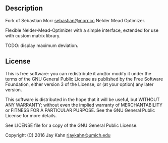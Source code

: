 Description
-----------
Fork of Sebastian Morr <sebastian@morr.cc> Nelder Mead Optimizer.

Flexible Nelder-Mead-Optimizer with a simple interface, extended for use with custom matrix library.

TODO: display maximum deviation.

License
-------

This is free software: you can redistribute it and/or modify it under the terms of the GNU General Public License as published by the Free Software Foundation, either version 3 of the License, or (at your option) any later version.

This software is distributed in the hope that it will be useful, but WITHOUT ANY WARRANTY; without even the implied warranty of MERCHANTABILITY or FITNESS FOR A PARTICULAR PURPOSE. See the GNU General Public License for more details.

See LICENSE file for a copy of the GNU General Public License.

Copyright (C) 2016 Jay Kahn <rjaykahn@umich.edu>

